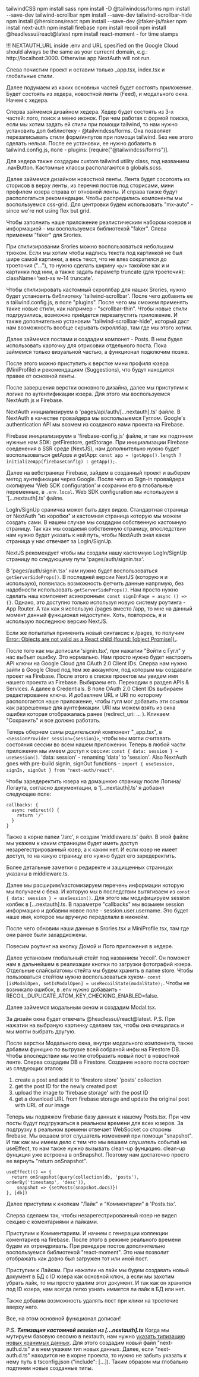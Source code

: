 tailwindCSS
npm install sass
npm install -D @tailwindcss/forms
npm install --save-dev tailwind-scrollbar
npm install --save-dev tailwind-scrollbar-hide 
npm install @heroicons/react
npm install --save-dev @faker-js/faker
npm install next-auth
npm install firebase
npm install recoil
npm install @headlessui/react@latest
npm install react-moment - for time stamps

!!! NEXTAUTH_URL inside .env and URL spesified on the Google Cloud should always be the same as your currecnt domain, e.g.: http://localhost:3000. Otherwise app NextAuth will not run.

Спева почистим проект и оставим только _app.tsx, index.tsx и глобальные стили.

Далее подумаем из каких основных частей будет состоять приложение. Будет состоять из хедера, новостной ленты (Feed), и модального окна. Начем с хедера.

Сперва займемся дизайном хедера. Хедер будет состоять из 3-х частей: лого, поиск и меню иконок. При чем работая с формой поиска, если мы хотим задать ей стили при помощи tailwind, то нам нужно установить доп библиотеку - @tailwindcss/forms. Она позволяет перезаписывать стили форм/инпутов при помощи tailwind. Без нее этого сделать нельзя. После ее установки, ее нужно добавить в tailwind.config.js, поле - plugins: [require("@tailwindcss/forms")].

Для хедера также создадим сustom tailwind utility class, под названием .navButton. Кастомные классы располагаются в globals.scss.

Далее займемся дизайном новостной ленты. Лента будет сосотоять из сторисов в верху ленты, из перечня постов под сторисами, мини профилем юзера справа от отновной ленты. И справа также будут распологаться рекомендации. Чтобы распредились компоненты мы воспользуемся css-grid. Для центровки будем использовать "mx-auto" -  since we're not using flex but grid.

Чтобы заполнить наше приложение реалистическим набором юзеров и информацией - мы воспользуемся библиотекой "faker". Спева применем "faker" для Srories. 

При стилизировании Srories можно воспользоваться небольшим трюком. Если мы хотим чтобы надпись текста под картинкой не был шире самой картинки, а весь текст, что не влез сократился до троеточия ("..."), то нужно сделать ширину `<p/>` такойже как и и картинки под ним, а также задать параметр truncate (для троеточия): className='text-xs w-14 truncate'.

Чтобы стилизировать кастомный скроллбар для наших Srories, нужно будет установить библиотеку 'tailwind-scrollbar'. После чего добавить ее в tailwind.config.js, в поле "plugins". После чего мы сможем применять такие новые стили, как например - "scrollbar-thin". Чтобы новые стили подгрузились, возможно прийдется перезапустить приложение. И также дополнительно установим "tailwind-scrollbar-hide", который даст нам возможность вообще скрывать скроллбар, там где мы этого хотим.

Далее займемся постами и создадим компонет - Posts. В нем будел использовать карточку для отрисовки отдельного поста. Пока займемся только визуальной частью, а функционал подключим позже.

После этого можно приступить к верстке мини профиля юзера (MiniProfile) и рекомендациям (Suggestions), что будут находится правее от основной ленты.

После завершения верстки основного дизайна, далее мы приступим к логике по аутентификации юзера. Для этого мы воспользуемся NextAuth.js и Firebase.

NextAuth инициализируем в 'pages/api/auth/[...nextauth].ts' файле. В NextAuth в качестве провайдера мы воспользыемся Гуглом. Google's authentication API мы возмем из созданого нами проекта на Firebase.

Firebase инициализируем в 'firebase-config.js' файле, и там же подтянем нужные нам SDK: getFirestore, getStorage. При инициализации Firebase соеденения в SSR среде (NextJS), нам дополнительно нужно будет воспользоваться getApps и getApp: `const app = !getApps().length ? initializeApp(firebaseConfig) : getApp();`.

Далее на вебстранице Firebase, зайдем в созданный проект и выберем метод аунтефикации через Google. После чего из Sign-in провайдера скопируем 'Web SDK configuration' и сохраним его в глобальные переменные, в `.env.local`. Web SDK configuration мы используем в '[...nextauth].ts' файле.

LogIn/SignUp сраничка может быть двух видов. Стандартная страница от NextAuth "из коробки" и кастомная страница которую мы можем создать сами. В нашем случае мы создадим собственную кастомную страницу. Так как мы создаемя собственную страницу, впоследствии нам нужно будет указать к ней путь, чтобы NextAuth знал какая страница у нас отвечает за LogIn/SignUp.

NextJS рекомендует чтобы мы создали нашу кастомную LogIn/SignUp страницу по следующему пути 'pages/auth/signin.tsx'.

В 'pages/auth/signin.tsx' нам нужно будет воспользоваться `getServerSideProps()`. В последней версии NextJS (которую я и использую), появилась возможность фетчить данные напрямую, без надобности использовать `getServerSideProps()`. Нам просто нужно сделать наш компонент асинхронным: `const signInPage = async () => {}`. Однако, это доступно только используя новую систему роутинга - App Router. А так как я использую /pages вместо /app, то мне на данный момент данный функционал недоступен. Хоть, повторюсь, я и использую последнюю версию NextJS. 

Если же попытатья применить новый синтаксис к /pages, то получим [Error: Objects are not valid as a React child (found: [object Promise]).](https://flaviocopes.com/fix-the-objects-are-not-valid-as-a-react-child-error/).

После того как мы дописали 'signin.tsx', при нажатии "Войти с Гугл" у нас выбъет ошибку. Это нормально. Нам просто нужно будет настроить API ключи на Google Cloud для OAuth 2.0 Client IDs. Сперва нам нужно зайти в Google Cloud под тем же аккаунтом, под которым мы создавали проект на Firebase. После этого в списке проектов мы увидем имя нашего проекта из Firebase. Выбираем его. Переходим в раздел APIs & Services. А далее в Credentials. В поле OAuth 2.0 Client IDs выбираем редактирование ключа. И добавляем URL и URI по которому распологается наше приложение, чтобы гугл мог добавить эти ссылки как разрешенные для аунтефикации. URI мы можем взять из окна ошибки которая отображалась ранее (redirect_uri: ... ). Кликаем "Сохранить" и все должно работать.

Теперь обернем самы родительский компонент "_app.tsx", в `<SessionProvider session={session}>`, чтобы мы могли считавать состояния сессии во всем нашем приложении. Теперь в любой части приложения мы имеем доступ к сессии: `const { data: session } = useSession()`. 'data: session' - renaming 'data' to 'session'. Also NextAuth goes with pre-build signIn, signOut functions - `import { useSession, signIn, signOut } from "next-auth/react"`.

Чтобы заредеректить юзера на домашнюю страницу после Логина/Логаута, согласно документации, в '[...nextauth].ts' я добавил следующее поле:
```
callbacks: {
  async redirect() {
    return '/'
  }
}
```

Также в корне папки '/src', я создам 'middleware.ts' файл. В этой файле мы укажем к каким страницам будет иметь доступ незарегестрированный юзер, а к каким нет. И если юзер не имеет доступ, то на какую страницу его нужно будет его заредеректить.

Более детальные заметки о редиректе и защищенных страницах указаны в middleware.ts.

Далее мы расширим/кастомизируем перечень информации которую мы получаем с бека. И которую мы в последствии вытягиваем из `const { data: session } = useSession()`. Для этого мы модифицируем session колбек в [...nextauth].ts. В параметре "callbacks" мы возьмем session информацию и добавим новое поле - session.user.username. Это будет наше имя, которое мы вручную переделали в никнейм.

После чего обновим наши данные в Srories.tsx и MiniProfile.tsx, там где они ранее были захардкожены.

Повесим роутинг на кнопку Домой и Лого приложения в хедере.

Далее установим глобальный стейт под названием 'recoil'. Он поможет нам в дальнейшем в реализации кнопки по загрузки фотографий юзера. Отдельные слайсы/атомы стейта мы будем хранить в папке store. Чтобы пользоваться стейтом нужно воспользоваться хуком- `const [isModalOpen, setIsModalOpen] = useRecoilState(modalState);`. Чтобы не возникало ошибок, в .env нужно добаваить - RECOIL_DUPLICATE_ATOM_KEY_CHECKING_ENABLED=false.

Далее займемся модальным окном и создадим Modal.tsx.

За дизайн окна будет отвечать @headlessui/react@latest. P.S. При нажатии на выбраную картинку сделаем так, чтобы она очищалась и мы могли выбрать другую.

После верстки Модального окна, внутри модального компонента, также добавим функцию по выгрузке всей собраной инфы на Firestore DB. Чтобы впоследствии мы могли отобразить новый пост в новостной ленте. Сперва создадим DB в Firestore. Создание нового поста состоит из следующих этапов:
1. create a post and add it to 'firestore store' 'posts' collection
2. get the post ID for the newly created post
3. upload the image to 'firebase storage' with the post ID
4. get a download URL from firebase storage and update the original post with URL of our image

Теперь мы подвяжем firebase базу данных к нашему Posts.tsx. При чем посты будут подгружаться в реальном времени для всех юзеров. За подгрузку в реальном времени отвечает WebSocket со стороны firebase. Мы вешаем этот слушатель изменений при помощи "snapshot". И так как мы имеем дело с тем что мы вешаем слушатель событий на useEffect, то нам также нужно вызывать clean-up фунцкцию. clean-up фунцкция уже встроена в onSnapshot. Поэтому нам достаточно просто ее вернуть "return onSnapshot".
```
useEffect(() => {
  return onSnapshot(query(collection(db, 'posts'), orderBy('timestamp', 'desc')), 
    snapshot => {setPosts(snapshot.docs)})
}, [db])
```

Далее приступим к кнопкам "Лайк" и "Комментарии" в 'Posts.tsx'.

Сперва сделаем так, чтобы незарегестрированный юзер не видел секцию с коментариями и лайками.

Приступим к Комментариям. И начнем с генерации коллекции коментариев на firebase. После этого в режиме реального времени будем их отрендривать. При ренедере постов дополнительно воспользуемся библиотекой "react-moment". Это нам позволит отображать как довно был загружен тот или иной пост.

Приступим к Лайкам. При нажатии на лайк мы будем создавать новый документ в БД с ID юзера как основной ключ, а если мы захотим убрать лайк, то мы просто удалим этот документ. И так как он хранится под ID юзера, нам всегда легко узнать иммется ли лайк в БД или нет.

Также добавим возможность удалять пост при клики на троеточие вверху него.

Все, на этом основной функционал дописан!

P.S. ***Типизация кастомной session из [...nextauth].ts***
Когда мы мутируем базовую сессмю в nextauth, нам нужно [указать типизацию новых хранимых данных](https://stackoverflow.com/questions/69602694/how-to-update-the-type-of-session-in-session-callback-in-next-auth-when-using-ty). Для этого создадим новый файл "next-auth.d.ts" и в нем укажем тип новых данных. Далее, если "next-auth.d.ts" находится не в корне проекта, то нужно не забыть указать к нему путь в tsconfig.json ("include": [...]). Таким образом мы глобально подтянем новые созданные типы.